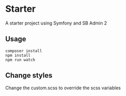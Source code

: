 # Starter
A starter project using Symfony and SB Admin 2

## Usage
```
composer install
npm install
npm run watch
```

## Change styles
Change the custom.scss to override the scss variables